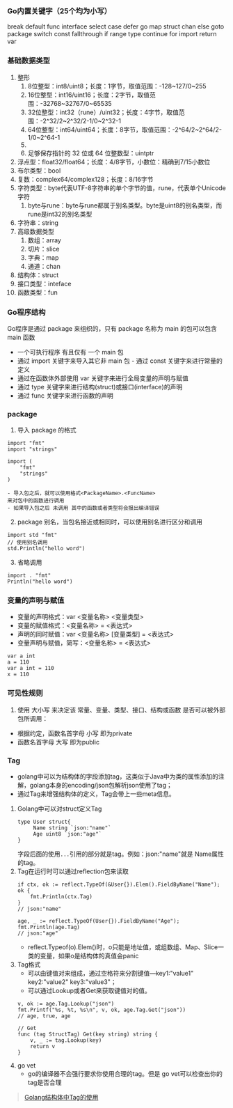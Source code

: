 ### Go内置关键字（25个均为小写）
break        default           func         interface          select
case         defer             go           map                struct
chan         else              goto         package            switch
const        fallthrough       if           range              type
continue     for               import       return             var 

### 基础数据类型
1. 整形
    1. 8位整型：int8/uint8；长度：1字节，取值范围：-128~127/0~255
    2. 16位整型：int16/uint16；长度：2字节，取值范围：-32768~32767/0~65535
    3. 32位整型：int32（rune）/uint32；长度：4字节，取值范围：-2^32/2~2^32/2-1/0~2^32-1
    4. 64位整型：int64/uint64；长度：8字节，取值范围：-2^64/2~2^64/2-1/0~2^64-1
    5. 
    6. 足够保存指针的 32 位或 64 位整数型：uintptr
2. 浮点型：float32/float64；长度：4/8字节，小数位：精确到7/15小数位
3. 布尔类型：bool
4. 复数：complex64/complex128；长度：8/16字节
5. 字符类型：byte代表UTF-8字符串的单个字节的值，rune，代表单个Unicode字符
    1. byte与rune：byte与rune都属于别名类型。byte是uint8的别名类型，而rune是int32的别名类型
6. 字符串：string
4. 高级数据类型
    1. 数组：array
    2. 切片：slice
    3. 字典：map
    4. 通道：chan
5. 结构体：struct
6. 接口类型：inteface
7. 函数类型：fun

### Go程序结构
Go程序是通过 package 来组织的，只有 package 名称为 main 的包可以包含 main 函数
- 一个可执行程序 有且仅有 一个 main 包 
- 通过 import 关键字来导入其它非 main 包 - 通过 const 关键字来进行常量的定义
- 通过在函数体外部使用 var 关键字来进行全局变量的声明与赋值
- 通过 type 关键字来进行结构(struct)或接口(interface)的声明
- 通过 func 关键字来进行函数的声明

### package
1. 导入 package 的格式
```
import "fmt"
import "strings"
```
```
import (
    "fmt"
    "strings"
)
```
    - 导入包之后，就可以使用格式<PackageName>.<FuncName>
    来对包中的函数进行调用
    - 如果导入包之后 未调用 其中的函数或者类型将会报出编译错误
2. package 别名，当包名接近或相同时，可以使用别名进行区分和调用
```
import std "fmt"
// 使用别名调用
std.Println("hello word")
```
3. 省略调用
```
import . "fmt"
Println("hello word")
```

### 变量的声明与赋值
- 变量的声明格式：var <变量名称> <变量类型>
- 变量的赋值格式：<变量名称> = <表达式> 
- 声明的同时赋值：var <变量名称> [变量类型] = <表达式>
- 变量声明与赋值，简写：<变量名称> = <表达式>
```
var a int
a = 110
var a int = 110
x = 110
```

### 可见性规则
1. 使用 大小写 来决定该 常量、变量、类型、接口、结构或函数 是否可以被外部包所调用：
 - 根据约定，函数名首字母 小写 即为private
 - 函数名首字母 大写 即为public
 

### Tag
- golang中可以为结构体的字段添加tag，这类似于Java中为类的属性添加的注解，golang本身的encoding/json包解析json使用了tag；
- 通过Tag来增强结构体的定义，Tag会带上一些meta信息。

1. Golang中可以对struct定义Tag
    ```
    type User struct{
         Name string `json:"name"`
         Age uint8 `json:"age"`
    }
    ```
    字段后面的使用`...`引用的部分就是tag。例如：json:"name"就是 Name属性的tag。
2. Tag在运行时可以通过reflection包来读取
    ```
    if ctx, ok := reflect.TypeOf(&User{}).Elem().FieldByName("Name"); ok {
		fmt.Println(ctx.Tag)
	}
	// json:"name"
	
	age, _ := reflect.TypeOf(User{}).FieldByName("Age");
	fmt.Println(age.Tag)
	// json:"age"
    ```
    - reflect.Typeof(o).Elem()时，o只能是地址值，或组数组、Map、Slice一类的变量，如果o是结构体的真值会panic
3. Tag格式
    - 可以由键值对来组成，通过空格符来分割键值—key1:"value1" key2:"value2" key3:"value3"；
    - 可以通过Lookup或者Get来获取键值对的值。
    ```
    v, ok := age.Tag.Lookup("json")
    fmt.Printf("%s, %t, %s\n", v, ok, age.Tag.Get("json"))
    // age, true, age
    ```
    ```
    // Get
    func (tag StructTag) Get(key string) string {
        v, _ := tag.Lookup(key)
        return v
    }
    ```
4. go vet
    - go的编译器不会强行要求你使用合理的tag。但是 go vet可以检查出你的tag是否合理

> [Golang结构体中Tag的使用](https://blog.csdn.net/yjp19871013/article/details/81258609)